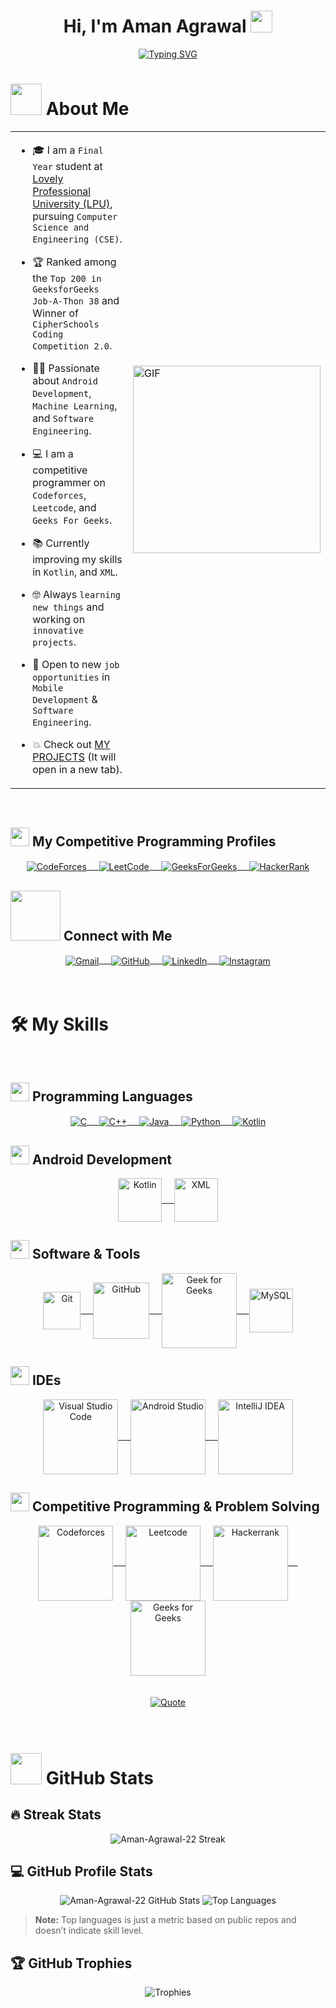 <div align="center">

  <h1><strong>Hi, I'm Aman Agrawal <img src="https://media.giphy.com/media/hvRJCLFzcasrR4ia7z/giphy.gif" width="35"></strong></h1>

</div>

<div align = "center">
  <a href="https://github.com/Aman-Agrawal-22">
    <img src="https://readme-typing-svg.herokuapp.com?font=Time+New+Roman&color=%23C8BE25&size=25&center=true&vCenter=true&width=600&height=100&lines=Android+Developer;Software+Engineer;Competitive+Programmer;Top+200+GFG+Job-A-Thon+38;Always+learning+new+things" alt="Typing SVG" />
  </a>
</div>

<h1><strong><img src="https://github.com/7oSkaaa/7oSkaaa/blob/main/Images/about_me.gif?raw=true" alt="" width=50 /> About Me</strong></h1>

<table>
  <tr>
    <td>
      
- 🎓 I am a `Final Year` student at <a href="https://www.lpu.in/" target="_blank">Lovely Professional University (LPU)</a>, pursuing `Computer Science and Engineering (CSE)`.
- 🏆 Ranked among the `Top 200 in GeeksforGeeks Job-A-Thon 38` and Winner of `CipherSchools Coding Competition 2.0`.  
- 👨‍💻 Passionate about `Android Development`, `Machine Learning`, and `Software Engineering`.  
- 💻 I am a competitive programmer on `Codeforces`, `Leetcode`, and `Geeks For Geeks`.  
- 📚 Currently improving my skills in `Kotlin`, and `XML`.  
- 🤓 Always `learning new things` and working on `innovative projects`.  
- 🤔 Open to new `job opportunities` in `Mobile Development` & `Software Engineering`.  
- 💥 Check out [MY PROJECTS](https://github.com/Aman-Agrawal-22?tab=repositories) (It will open in a new tab).

   </td>
   <td>
      <img src="https://github.com/7oSkaaa/7oSkaaa/blob/main/Images/Right_Side.gif?raw=true" alt="GIF" width="300">
   </td>
  </tr>
</table>
<br>

<h2><strong><img src="https://github.com/7oSkaaa/7oSkaaa/blob/main/Images/competitive_programming_profile.png?raw=true" alt="" width="30" /> My Competitive Programming Profiles</strong></h2>

<div align="center">
  <a href="https://codeforces.com/profile/amanvdjs11a" target="blank">
    <img align="center" src="https://img.icons8.com/external-tal-revivo-shadow-tal-revivo/50/000000/external-codeforces-programming-competitions-and-contests-programming-community-logo-shadow-tal-revivo.png" alt="CodeForces"/>
   &nbsp;&nbsp;&nbsp;
  </a>
  <a href="https://leetcode.com/u/amanvdjs11a/" target="blank">
    <img align="center" src="https://img.icons8.com/external-tal-revivo-shadow-tal-revivo/50/000000/external-level-up-your-coding-skills-and-quickly-land-a-job-logo-shadow-tal-revivo.png" alt="LeetCode" />
     &nbsp;&nbsp;&nbsp;
  </a>
  <a href="https://www.geeksforgeeks.org/user/amanag22/" target="blank">
    <img align="center" src="https://upload.wikimedia.org/wikipedia/commons/4/43/GeeksforGeeks.svg" alt="GeeksForGeeks" />
     &nbsp;&nbsp;&nbsp;
  </a>
  <a href="https://www.hackerrank.com/profile/amanvdjs11a" target="blank">
    <img align="center" src="https://img.icons8.com/external-tal-revivo-shadow-tal-revivo/50/000000/external-hackerrank-is-a-technology-company-that-focuses-on-competitive-programming-logo-shadow-tal-revivo.png" alt="HackerRank"  />
  </a>
</div>

<h2><strong><img src="https://github.com/7oSkaaa/7oSkaaa/blob/main/Images/Connect-with-me.gif?raw=true" alt="" width="80" /> Connect with Me</strong></h2>
<div align="center">
  <a href="mailto:amanvdjs11a@gmail.com" target="blank">
    <img align="center" src="https://img.shields.io/badge/gmail-%23EA4335.svg?style=plastic&logo=gmail&logoColor=white" alt="Gmail" />
    &nbsp;&nbsp;&nbsp;
  </a>
  <a href="https://github.com/Aman-Agrawal-22" target="blank">
    <img align="center" src="https://img.shields.io/badge/github-%23181717.svg?style=plastic&logo=github&logoColor=white" alt="GitHub" />
    &nbsp;&nbsp;&nbsp;
  </a>
  <a href="https://www.linkedin.com/in/aman-agrawal22/" target="blank">
    <img align="center" src="https://img.shields.io/badge/linkedin-%230A66C2.svg?style=plastic&logo=linkedin&logoColor=white" alt="LinkedIn" />
    &nbsp;&nbsp;&nbsp;
  </a>
  <a href="https://www.instagram.com/a_man_022/?hl=en" target="blank">
    <img align="center" src="https://img.shields.io/badge/instagram-%23E4405F.svg?style=plastic&logo=instagram&logoColor=white" alt="Instagram" />
  </a>
</div>
<br>
<br>

<h1>🛠️ My Skills</h1>
<br>
<h2><strong><img src="https://github.com/7oSkaaa/7oSkaaa/blob/main/Images/Programming_Languages.gif?raw=true" alt="" width="30" /> Programming Languages</strong></h2>
<div align="center">
  <a href="https://www.cprogramming.com/" target="blank">
    <img align="center" src="https://img.shields.io/badge/C%20-%232370ED.svg?style=plastic&logo=c&logoColor=white" alt="C" />
    &nbsp;&nbsp;&nbsp;
  </a>
  <a href="https://www.w3schools.com/cpp/" target="blank">
    <img align="center" src="https://img.shields.io/badge/C++%20-%2300599C.svg?style=plastic&logo=c%2B%2B&logoColor=white" alt="C++" />
    &nbsp;&nbsp;&nbsp;
  </a>
  <a href="https://www.java.com" target="blank">
    <img align="center" src="https://img.shields.io/badge/Java-%23007396.svg?style=plastic&logo=java&logoColor=white" alt="Java" />
    &nbsp;&nbsp;&nbsp;
  </a>
  <a href="https://www.python.org" target="blank">
    <img align="center" src="https://img.shields.io/badge/Python%20-%2314354C.svg?style=plastic&logo=python&logoColor=white" alt="Python"/>
    &nbsp;&nbsp;&nbsp;
  </a>
  <a href="https://kotlinlang.org/" target="blank">
    <img align="center" src="https://img.shields.io/badge/Kotlin-%230095D5.svg?style=plastic&logo=kotlin&logoColor=white" alt="Kotlin"  />
  </a>
</div>


<h2><strong><img src="https://github.com/7oSkaaa/7oSkaaa/blob/main/Images/Android_Development.gif?raw=true" alt="" width="30" /> Android Development</strong></h2>
<div align="center">
  <a href="https://kotlinlang.org/" target="blank">
    <img align="center" src="https://img.shields.io/badge/Kotlin-%230095D5.svg?style=plastic&logo=kotlin&logoColor=white" alt="Kotlin" width="70" />
    &nbsp;&nbsp;&nbsp;
  </a>
  <a href="#" target="blank">
    <img align="center" src="https://img.shields.io/badge/XML-%23E34F26.svg?style=plastic&logo=xml&logoColor=white" alt="XML" width="70" />
  </a>
</div>


<h2><strong><img src="https://github.com/7oSkaaa/7oSkaaa/blob/main/Images/Software_Tools.gif?raw=true" alt="" width="30" /> Software & Tools</strong></h2>
<div align="center">
  <a href="#" target="blank">
    <img align="center" src="https://img.shields.io/badge/Git%20-%23F05033.svg?style=plastic&logo=git&logoColor=white" alt="Git" width="60" />
    &nbsp;&nbsp;&nbsp;
  </a>
  <a href="#" target="blank">
    <img align="center" src="https://img.shields.io/badge/github-%23181717.svg?style=plastic&logo=github&logoColor=white" alt="GitHub" width="90" />
    &nbsp;&nbsp;&nbsp;
  </a>
  <a href="#" target="blank">
    <img align="center" src="https://img.shields.io/badge/geeksforgeeks-%230F9D58.svg?style=plastic&logo=geeksforgeeks&logoColor=white" alt="Geek for Geeks" width="120" />
    &nbsp;&nbsp;&nbsp;
  </a>
  <a href="#" target="blank">
    <img align="center" src="https://img.shields.io/badge/mysql-%234479A1.svg?&style=plastic&logo=mysql&logoColor=white" alt="MySQL" width="70" />
  </a>
</div>


<h2><strong><img src="https://github.com/7oSkaaa/7oSkaaa/blob/main/Images/IDEs.gif?raw=true" alt="" width="30" /> IDEs</strong></h2>
<div align="center">
  <a href="#" target="blank">
    <img align="center" src="https://img.shields.io/badge/Visual%20Studio%20Code-0078d7.svg?style=plastic&logo=visual-studio-code&logoColor=white" alt="Visual Studio Code" width="120" />
    &nbsp;&nbsp;&nbsp;
  </a>
  <a href="#" target="blank">
    <img align="center" src="https://img.shields.io/badge/Android%20Studio-%233DDC84.svg?style=plastic&logo=android-studio&logoColor=white" alt="Android Studio" width="120" />
    &nbsp;&nbsp;&nbsp;
  </a>
  <a href="#" target="blank">
    <img align="center" src="https://img.shields.io/badge/IntelliJ%20IDEA-%23000000.svg?style=plastic&logo=intellij-idea&logoColor=white" alt="IntelliJ IDEA" width="120" />
  </a>
</div>


<h2><strong><img src="https://github.com/7oSkaaa/7oSkaaa/blob/main/Images/CP_PS.gif?raw=true" alt="" width="30" /> Competitive Programming & Problem Solving</strong></h2>
<div align="center">
  <a href="#" target="blank">
    <img align="center" src="https://img.shields.io/badge/codeforces%20-%231F8ACB.svg?style=plastic&logo=codeforces&logoColor=white" alt="Codeforces" width="120" />
    &nbsp;&nbsp;&nbsp;
  </a>
  <a href="#" target="blank">
    <img align="center" src="https://img.shields.io/badge/leetcode%20-%23FFA116.svg?style=plastic&logo=leetcode&logoColor=black" alt="Leetcode" width="120" />
    &nbsp;&nbsp;&nbsp;
  </a>
  <a href="#" target="blank">
    <img align="center" src="https://img.shields.io/badge/hackerrank-%232EC866.svg?style=plastic&logo=hackerrank&logoColor=white" alt="Hackerrank" width="120" />
    &nbsp;&nbsp;&nbsp;
  </a>
  <a href="#" target="blank">
    <img align="center" src="https://img.shields.io/badge/geeksforgeeks-%230F9D58.svg?style=plastic&logo=geeksforgeeks&logoColor=white" alt="Geeks for Geeks" width="120" />
  </a>
</div>
<br>
<br>
<div align="center">
  <a href="https://github.com/piyushsuthar/github-readme-quotes">
    <img src="https://quotes-github-readme.vercel.app/api?type=horizontal&theme=tokyonight&animation=grow_out_in&quoteCategory=programming" alt="Quote" style="max-width: 100%; height: auto;">
  </a>
</div>
<br>
<br>

<h1><strong><img src="https://github.com/7oSkaaa/7oSkaaa/blob/main/Images/Statistics.gif?raw=true" alt="" width="50" /> GitHub Stats</strong></h1>

<h2>🔥 Streak Stats</h2>  
<div align="center">
  <img src="https://streak-stats.demolab.com/?user=Aman-Agrawal-22&theme=tokyonight_duo" alt="Aman-Agrawal-22 Streak" />
</div>

<h2>💻 GitHub Profile Stats</h2>  
<div align="center">
  <img src="https://github-readme-stats.vercel.app/api?username=Aman-Agrawal-22&show_icons=true&count_private=true&theme=tokyonight" alt="Aman-Agrawal-22 GitHub Stats" />
  <img src="https://github-readme-stats.vercel.app/api/top-langs/?username=Aman-Agrawal-22&layout=compact&theme=tokyonight" alt="Top Languages" />
</div>

> **Note:** Top languages is just a metric based on public repos and doesn’t indicate skill level.

<h2>🏆 GitHub Trophies</h2>
<div align="center">
  <img src="https://github-profile-trophy.vercel.app/?username=Aman-Agrawal-22&theme=tokyonight&margin-w=15&margin-h=15" alt="Trophies" />
</div>

